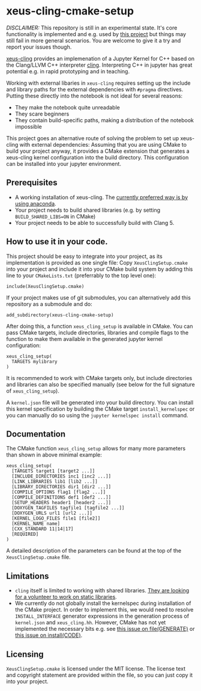 # xeus-cling-cmake-setup

*DISCLAIMER:* This repository is still in an experimental state. It's core
functionality is implemented and e.g. used by [this project](https://github.com/dokempf/dune-jupyter-course/blob/master/dune/jupyter-kernel/CMakeLists.txt#L36) but things may still fail in more general
scenarios. You are welcome to give it a try and report your issues though.

[xeus-cling](https://github.com/jupyter-xeus/xeus-cling) provides an implemenation of a Jupyter Kernel
for C++ based on the Clang/LLVM C++ interpreter [cling](https://github.com/root-project/cling). Interpreting
C++ in jupyter has great potential e.g. in rapid prototyping and in teaching.

Working with external libaries in `xeus-cling` requires setting up the include and library paths
for the external dependencies with `#pragma` directives. Putting these directly into the notebook
is not ideal for several reasons:
* They make the notebook quite unreadable
* They scare beginners
* They contain build-specific paths, making a distribution of the notebook impossible

This project goes an alternative route of solving the problem to set up xeus-cling with external dependencies:
Assuming that you are using CMake to build your project anyway, it provides a CMake extension
that generates a xeus-cling kernel configuration into the build directory. This configuration can
be installed into your jupyter environment.

## Prerequisites

* A working installation of xeus-cling. The [currently preferred way is by using anaconda](https://github.com/jupyter-xeus/xeus-cling).
* Your project needs to build shared libraries (e.g. by setting `BUILD_SHARED_LIBS=ON` in CMake)
* Your project needs to be able to successfully build with Clang 5.

## How to use it in your code.

This project should be easy to integrate into your project, as its implementation is provided as one single file:
Copy `XeusClingSetup.cmake` into your project and include it into your
CMake build system by adding this line to your `CMakeLists.txt` (preferrably
to the top level one):

```
include(XeusClingSetup.cmake)
```

If your project makes use of git submodules, you can alternatively add this
repository as a submodule and do:

```
add_subdirectory(xeus-cling-cmake-setup)
```

After doing this, a function `xeus_cling_setup` is available in CMake. You can pass CMake targets,
include directories, libraries and compile flags to the function to make them available in the
generated jupyter kernel configuration:

```
xeus_cling_setup(
  TARGETS mylibrary
)
```

It is recommended to work with CMake targets only, but include directories and libraries can also
be specified manually (see below for the full signature of `xeus_cling_setup`).

A `kernel.json` file will be generated into your build directory. You can install
this kernel specification by building the CMake target `install_kernelspec` or you
can manually do so using the `jupyter kernelspec install` command.

## Documentation

The CMake function `xeus_cling_setup` allows for many more parameters than shown in above minimal example:

```
xeus_cling_setup(
  [TARGETS target1 [target2 ...]]
  [INCLUDE_DIRECTORIES inc1 [inc2 ...]]
  [LINK_LIBRARIES lib1 [lib2 ...]]
  [LIBRARY_DIRECTORIES dir1 [dir2 ...]]
  [COMPILE_OPTIONS flag1 [flag2 ...]]
  [COMPILE_DEFINITIONS def1 [def2 ...]]
  [SETUP_HEADERS header1 [header2 ...]]
  [DOXYGEN_TAGFILES tagfile1 [tagfile2 ...]]
  [DOXYGEN_URLS url1 [url2 ...]]
  [KERNEL_LOGO_FILES file1 [file2]]
  [KERNEL_NAME name]
  [CXX_STANDARD 11|14|17]
  [REQUIRED]
)
```

A detailed description of the parameters can be found at the top of the `XeusClingSetup.cmake` file.

## Limitations

* `cling` itself is limited to working with shared libraries. [They are looking for a volunteer to work on static libraries](https://github.com/root-project/cling/issues/280).
* We currently do not globally install the kernelspec during installation of the CMake project. In order to implement this, we would need to resolve `INSTALL_INTERFACE` generator expressions in the generation process of `kernel.json` and `xeus_cling.hh`. However, CMake has not yet implemented the necessary bits e.g. see [this issue on file(GENERATE)](https://gitlab.kitware.com/cmake/cmake/-/issues/17984) or [this issue on install(CODE)](https://gitlab.kitware.com/cmake/cmake/-/issues/15785).

## Licensing

`XeusClingSetup.cmake` is licensed under the MIT license. The license text and
copyright statement are provided within the file, so you can just copy it into
your project.

